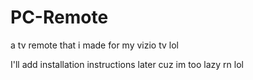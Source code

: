 # PC-Remote
a tv remote that i made for my vizio tv lol

I'll add installation instructions later cuz im too lazy rn lol

